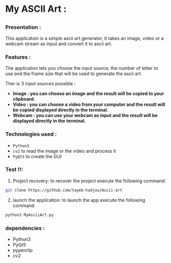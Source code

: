 # My ASCII Art :
##  

### Presentation :

This applicatoin is a simple ascii art generator, it takes an image, video or a webcam stream as input and convert it to ascii art.

### Features :

The application lets you choose the input source, the number of letter to use and the frame size that will be used to generate the ascii art.

Ther is 3 input sources possible :
- **Image : you can choose an image and the result will be copied to your clipboard.**
- **Video : you can choose a video from your computer and the result will be copied displayed directly in the terminal.**
- **Webcam : you can use your webcam as input and the result will be displayed directly in the terminal.**

### Technologies used :

- `Python3`
- `cv2` to read the image or the video and process it
- `PyQt5` to create the GUI

### Test !!:

1. Project recovery:
to recover the project execute the following command:
```bash
git clone https://github.com/tayeb-hadjou/Ascii-art

```
2. launch the application:
to launch the app execute the following command:
```bash
python3 MyAsciiArt.py
```

### dependencies :

- Python3
- PyQt5
- pyperclip
- cv2